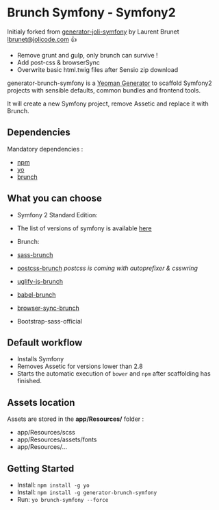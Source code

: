 Brunch Symfony - Symfony2
=========================

Initialy forked from [generator-joli-symfony](https://github.com/jolicode/generator-joli-symfony) by Laurent Brunet <lbrunet@jolicode.com> 👍

* Remove grunt and gulp, only brunch can survive !
* Add post-css & browserSync
* Overwrite basic html.twig files after Sensio zip download

generator-brunch-symfony is a [Yeoman Generator](http://yeoman.io/generators/) to scaffold Symfony2 projects with sensible defaults, common bundles and frontend tools.

It will create a new Symfony project, remove Assetic and replace it with Brunch.

## Dependencies

Mandatory dependencies :

- [npm](http://nodejs.org/)
- [yo](http://yeoman.io/)
- [brunch](http://brunch.io/)

## What you can choose

* Symfony 2 Standard Edition:
 * The list of versions of symfony is available [here](https://symfony.com/versions.json)

* Brunch:
 * [sass-brunch](https://github.com/brunch/sass-brunch)
 * [postcss-brunch](https://github.com/iamvdo/postcss-brunch) *postcss is coming with autoprefixer & csswring*
 * [uglify-js-brunch](https://github.com/brunch/uglify-js-brunch)
 * [babel-brunch](https://github.com/babel/babel-brunch)
 * [browser-sync-brunch](https://github.com/ocombe/browser-sync-brunch)
* Bootstrap-sass-official

## Default workflow

* Installs Symfony
* Removes Assetic for versions lower than 2.8
* Starts the automatic execution of `bower` and `npm` after scaffolding has finished.

## Assets location

Assets are stored in the **app/Resources/** folder :

* app/Resources/scss
* app/Resources/assets/fonts
* app/Resources/...

## Getting Started

- Install: `npm install -g yo`
- Install: `npm install -g generator-brunch-symfony`
- Run: `yo brunch-symfony --force`

